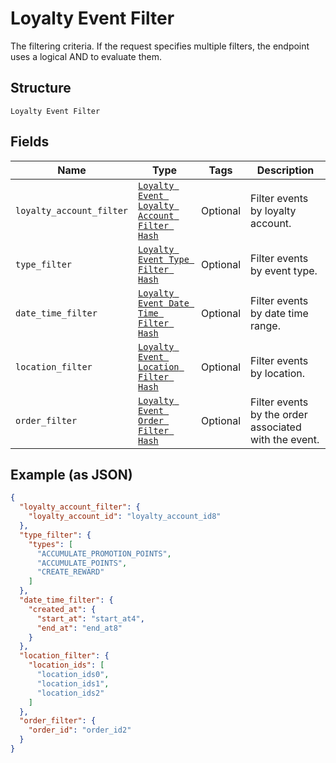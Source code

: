 
# Loyalty Event Filter

The filtering criteria. If the request specifies multiple filters,
the endpoint uses a logical AND to evaluate them.

## Structure

`Loyalty Event Filter`

## Fields

| Name | Type | Tags | Description |
|  --- | --- | --- | --- |
| `loyalty_account_filter` | [`Loyalty Event Loyalty Account Filter Hash`](../../doc/models/loyalty-event-loyalty-account-filter.md) | Optional | Filter events by loyalty account. |
| `type_filter` | [`Loyalty Event Type Filter Hash`](../../doc/models/loyalty-event-type-filter.md) | Optional | Filter events by event type. |
| `date_time_filter` | [`Loyalty Event Date Time Filter Hash`](../../doc/models/loyalty-event-date-time-filter.md) | Optional | Filter events by date time range. |
| `location_filter` | [`Loyalty Event Location Filter Hash`](../../doc/models/loyalty-event-location-filter.md) | Optional | Filter events by location. |
| `order_filter` | [`Loyalty Event Order Filter Hash`](../../doc/models/loyalty-event-order-filter.md) | Optional | Filter events by the order associated with the event. |

## Example (as JSON)

```json
{
  "loyalty_account_filter": {
    "loyalty_account_id": "loyalty_account_id8"
  },
  "type_filter": {
    "types": [
      "ACCUMULATE_PROMOTION_POINTS",
      "ACCUMULATE_POINTS",
      "CREATE_REWARD"
    ]
  },
  "date_time_filter": {
    "created_at": {
      "start_at": "start_at4",
      "end_at": "end_at8"
    }
  },
  "location_filter": {
    "location_ids": [
      "location_ids0",
      "location_ids1",
      "location_ids2"
    ]
  },
  "order_filter": {
    "order_id": "order_id2"
  }
}
```

